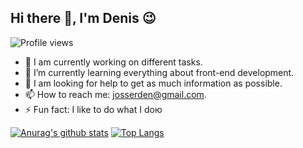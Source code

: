 ## Hi there 👋, I'm Denis :wink:

![Profile views](https://gpvc.arturio.dev/josserden)

- 🔭 I am currently working on different tasks.
- 🌱 I’m currently learning everything about front-end development.
- 🤔 I am looking for help to get as much information as possible.
- 📫 How to reach me: [josserden@gmail.com](josserden@gmail.com "josserden@gmail.com").
- ⚡ Fun fact: I like to do what I doю

[![Anurag's github stats](https://github-readme-stats.vercel.app/api?username=josserden)](https://github.com/josserden/github-readme-stats) [![Top Langs](https://github-readme-stats.vercel.app/api/top-langs/?username=josserden&layout=compact)](https://github.com/josserden/github-readme-stats)
